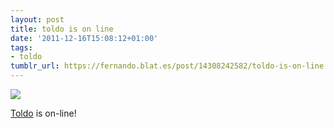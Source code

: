 ```yaml
---
layout: post
title: toldo is on line
date: '2011-12-16T15:08:12+01:00'
tags:
- toldo
tumblr_url: https://fernando.blat.es/post/14308242582/toldo-is-on-line
---
```

 ![](/tumblr_files/tumblr_lwav9oYbru1qz4y16o1_1280.png)  

[Toldo](http://tol.do)&nbsp;is on-line!
